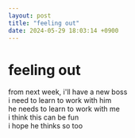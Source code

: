 ```yaml
---
layout: post
title: "feeling out"
date: 2024-05-29 18:03:14 +0900
---
```


# feeling out

from next week, i'll have a new boss  
i need to learn to work with him  
he needs to learn to work with me  
i think this can be fun  
i hope he thinks so too
